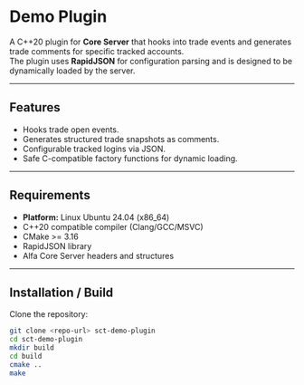 # Demo Plugin

A C++20 plugin for **Core Server** that hooks into trade events and generates trade comments for specific tracked accounts.  
The plugin uses **RapidJSON** for configuration parsing and is designed to be dynamically loaded by the server.

---

## Features

- Hooks trade open events.
- Generates structured trade snapshots as comments.
- Configurable tracked logins via JSON.
- Safe C-compatible factory functions for dynamic loading.

---

## Requirements

- **Platform:** Linux Ubuntu 24.04 (x86_64)
- C++20 compatible compiler (Clang/GCC/MSVC)
- CMake >= 3.16
- RapidJSON library
- Alfa Core Server headers and structures

---

## Installation / Build

Clone the repository:

```bash
git clone <repo-url> sct-demo-plugin
cd sct-demo-plugin
mkdir build
cd build
cmake ..
make
